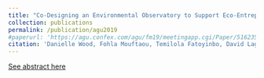 ```yaml
---
title: "Co-Designing an Environmental Observatory to Support Eco-Entrepreneurship in Benin"
collection: publications
permalink: /publication/agu2019
#paperurl: 'https://agu.confex.com/agu/fm19/meetingapp.cgi/Paper/516235'
citation: 'Danielle Wood, Fohla Mouftaou, Temilola Fatoyinbo, David Lagomasino, Ufuoma Ovienmhada, Eric Ashcroft, Lelia Hampton, Lisa Orii, TojumiOluwa Adegboyega, Anisha Nakagawa and Julliet Wanyiri. "Co-Designing an Environmental Observatory to Support Eco-Entrepreneurship in Benin". American Geophysical Union (AGU) Fall Meeting 2019.'
---
```


[See abstract here](https://agu.confex.com/agu/fm19/meetingapp.cgi/Paper/516235)
